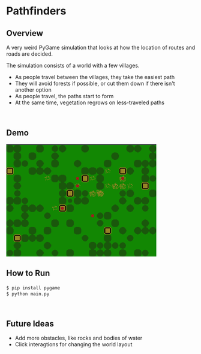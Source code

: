 # Pathfinders

## Overview

A very weird PyGame simulation that looks at how the location of routes and roads are decided.

The simulation consists of a world with a few villages.
* As people travel between the villages, they take the easiest path
* They will avoid forests if possible, or cut them down if there isn't another option
* As people travel, the paths start to form
* At the same time, vegetation regrows on less-traveled paths

<br>

## Demo

<img alt="demo of pathfinders" src="./demo/demo.gif" height="300" width="400">

<br>

## How to Run

```
$ pip install pygame
$ python main.py
```

<br>

## Future Ideas
- Add more obstacles, like rocks and bodies of water
- Click interagtions for changing the world layout